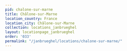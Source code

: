 ```yaml
---
pid: chalone-sur-marne
title: Châlone-sur-Marne
location_country: France
location_city: Châlone-sur-Marne
collection: locations_janbrueghel
layout: locationpage_janbrueghel
order: '033'
permalink: "/janbrueghel/locations/chalone-sur-marne/"
---
```

